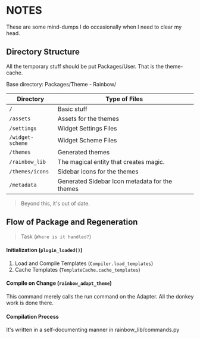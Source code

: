 # NOTES
These are some mind-dumps I do occasionally when I need to clear my head.

## Directory Structure
All the temporary stuff should be put Packages/User. That is the theme-cache.

Base directory: Packages/Theme - Rainbow/

Directory             | Type of Files
----------------------|------------------------------------------------------------------
`/`                   | Basic stuff
`/assets`             | Assets for the themes
`/settings`           | Widget Settings Files
`/widget-scheme`      | Widget Scheme Files
`/themes`             | Generated themes
`/rainbow_lib`        | The magical entity that creates magic.
`/themes/icons`       | Sidebar icons for the themes
`/metadata`           | Generated Sidebar Icon metadata for the themes


> Beyond this, it's out of date.

## Flow of Package and Regeneration
> Task (`Where is it handled?`)

#### Initialization (`plugin_loaded()`)

1. Load and Compile Templates (`Compiler.load_templates`)
1. Cache Templates (`TemplateCache.cache_templates`)

#### Compile on Change (`rainbow_adapt_theme`)

This command merely calls the run command on the Adapter. All the donkey work is done there.

#### Compilation Process

It's written in a self-documenting manner in rainbow_lib/commands.py
